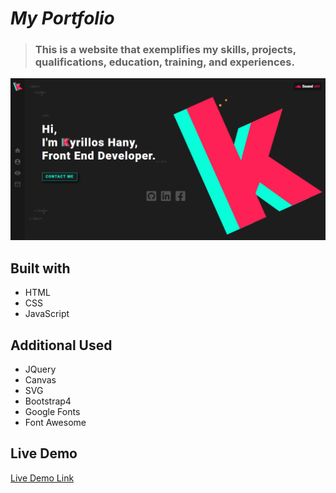 # *My Portfolio*

> ### This is a website that exemplifies my skills, projects, qualifications, education, training, and experiences.


![image preview](imgs/Preview.PNG)


## Built with

- HTML
- CSS
- JavaScript

## Additional Used

- JQuery
- Canvas
- SVG
- Bootstrap4
- Google Fonts
- Font Awesome

## Live Demo

[Live Demo Link](https://bondok6.github.io/My-Portfolio/)
